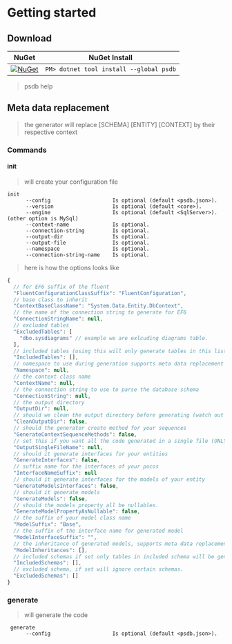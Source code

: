 # Getting started

## Download
NuGet | NuGet Install
:-------------: | :-------------:
<a href="https://www.nuget.org/packages/psdb/" target="_blank">[![NuGet](https://img.shields.io/nuget/v/psdb.svg?style=flat-square&label=nuget)](https://www.nuget.org/packages/psdb/)</a> | ```PM> dotnet tool install --global psdb```

> psdb help

## Meta data replacement 
> the generator will replace [SCHEMA] [ENTITY] [CONTEXT] by their respective context

### Commands

#### init
> will create your configuration file 

```
init
      --config                    Is optional (default <psdb.json>).
      --version                   Is optional (default <core>).
      --engine                    Is optional (default <SqlServer>). (other option is MySql)
      --context-name              Is optional.
      --connection-string         Is optional.
      --output-dir                Is optional.
      --output-file               Is optional.
      --namespace                 Is optional.
      --connection-string-name    Is optional.
```

> here is how the options looks like

```js
{
  // for EF6 suffix of the fluent
  "FluentConfigurationClassSuffix": "FluentConfiguration", 
  // base class to inherit
  "ContextBaseClassName": "System.Data.Entity.DbContext",
  // the name of the connection string to generate for EF6
  "ConnectionStringName": null,
  // excluded tables 
  "ExcludedTables": [
    "dbo.sysdiagrams" // example we are exlcuding diagrams table.
  ],
  // included tables (using this will only generate tables in this list.)
  "IncludedTables": [],
  // namespace to use during generation supports meta data replacement read higher, if you missed that information
  "Namespace": null,
  // the context class name
  "ContextName": null,
  // the connection string to use to parse the database schema
  "ConnectionString": null,
  // the output directory
  "OutputDir": null,
  // should we clean the output directory before generating (watch out with this.)
  "CleanOutputDir": false,
  // should the generator create method for your sequences
  "GenerateContextSequenceMethods": false,
  // set this if you want all the code generated in a single file (ONLY FILE name, ex: all.generated.cs)
  "OutputSingleFileName": null,
  // should it generate interfaces for your entities
  "GenerateInterfaces": false,
  // suffix name for the interfaces of your pocos
  "InterfaceNameSuffix": null
  // should it generate interfaces for the models of your entity
  "GenerateModelsInterfaces": false,
  // should it generate models
  "GenerateModels": false,
  // should the models property all be nullables.
  "GenerateModelPropertyAsNullable": false,
  // the suffix of your model class name
  "ModelSuffix": "Base",
  // the suffix of the interface name for generated model
  "ModelInterfaceSuffix": "",
  // the inheritance of generated models, supports meta data replacements
  "ModelInheritances": [],
  // included schemas if set only tables in included schema will be generated
  "IncludedSchemas": [],
  // excluded schema, if set will ignore certain schemas.
  "ExcludedSchemas": []
}
```

### generate

> will generate the code

```
 generate
      --config                    Is optional (default <psdb.json>).
```
